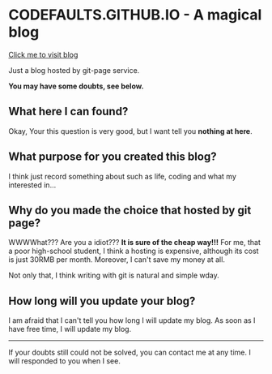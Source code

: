 # CODEFAULTS.GITHUB.IO - A magical blog

<a href="http://codefaults.com">Click me to visit blog</a>

Just a blog hosted by git-page service.

**You may have some doubts, see below.**

## What here I can found?

Okay, Your this question is very good, but I want tell you **nothing at here**.

## What purpose for you created this blog?

I think just record something about such as life, coding and what my interested in...

## Why do you made the choice that hosted by git page?

WWWWhat??? Are you a idiot??? **It is sure of the cheap way!!!** For me, that a poor high-school student, I think a hosting is expensive, although its cost is just 30RMB per month. Moreover, I can't save my money at all.

Not only that, I think writing with git is natural and simple wday.

## How long will you update your blog?

I am afraid that I can't tell you how long I will update my blog. As soon as I have free time, I will update my blog.

---

If your doubts still could not be solved, you can contact me at any time. I will responded to you when I see.
